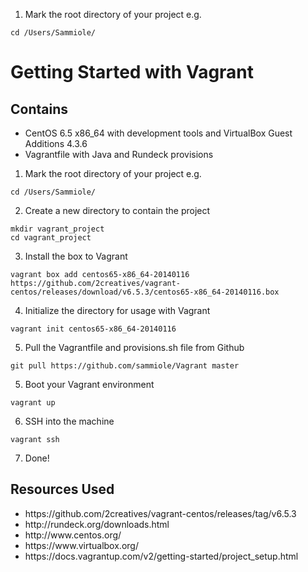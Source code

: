 1. Mark the root directory of your project 
e.g. 
<pre><code>cd /Users/Sammiole/</code></pre>

Getting Started with Vagrant
=======
Contains 
------
<ul>
<li>CentOS 6.5 x86_64 with development tools and VirtualBox Guest Additions 4.3.6</li>
<li>Vagrantfile with Java and Rundeck provisions</li>
</ul>

1. Mark the root directory of your project 
e.g. 
<pre><code>cd /Users/Sammiole/</code></pre>

2. Create a new directory to contain the project
<pre><code>mkdir vagrant_project
cd vagrant_project</code></pre>

3. Install the box to Vagrant
<pre><code>vagrant box add centos65-x86_64-20140116 https://github.com/2creatives/vagrant-centos/releases/download/v6.5.3/centos65-x86_64-20140116.box</code></pre>

4. Initialize the directory for usage with Vagrant
<pre><code>vagrant init centos65-x86_64-20140116</code></pre>

5. Pull the Vagrantfile and provisions.sh file from Github
<pre><code>git pull https://github.com/sammiole/Vagrant master</code></pre>

5. Boot your Vagrant environment
<pre><code>vagrant up</code></pre>

6. SSH into the machine
<pre><code>vagrant ssh</code></pre>

7. Done! 


Resources Used
-------
<ul>
<li>https://github.com/2creatives/vagrant-centos/releases/tag/v6.5.3</li>
<li>http://rundeck.org/downloads.html</li>
<li>http://www.centos.org/</li>
<li>https://www.virtualbox.org/</li>
<li>https://docs.vagrantup.com/v2/getting-started/project_setup.html</li>
</ul>
